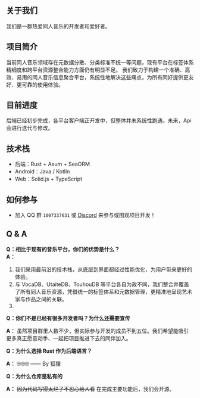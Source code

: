 ## 关于我们  

我们是一群热爱同人音乐的开发者和爱好者。

## 项目简介

当前同人音乐领域存在元数据分散、分类标准不统一等问题，现有平台在标签体系精细度和跨平台资源整合能力方面仍有明显不足。
我们致力于构建一个准确、高效、易用的同人音乐信息聚合平台，系统性地解决这些痛点，为所有同好提供更友好、更可靠的使用体验。

## 目前进度

后端已经初步完成，各平台客户端正开发中，但整体并未系统性跑通。未来，Api会进行迭代与修改。

## 技术栈  

- 后端：Rust + Axum + SeaORM  
- Android：Java / Kotlin
- Web：Solid.js + TypeScript

## 如何参与  

- 加入 QQ 群 `1007337631` 或 [Discord](https://discord.gg/z6YM6GuhmD) 来参与或围观项目开发！

## Q & A

**Q：相比于现有的音乐平台，你们的优势是什么？**  
**A：**  

  1. 我们采用最前沿的技术栈，从底层到界面都经过性能优化，为用户带来更好的体验。  
  2. 与 VocaDB、UtaiteDB、TouhouDB 等平台各自为政不同，我们整合并覆盖了所有同人音乐资源，凭借统一的标签体系和元数据管理，更精准地呈现艺术家与作品之间的关联。
  3. 
**Q：你们不是已经有很多开发者吗？为什么还需要宣传** 

**A：** 虽然项目群里人数不少，但实际参与开发的成员不到五位。我们希望能吸引更多真正愿意动手、一起把项目推进下去的同伴加入。

**Q：为什么选择 Rust 作为后端语言？**

**A：** 🤓🤓🤓 —— By 狐狸

**Q：为什么仓库是私有的** 

**A：** ~~因为代码写得太烂了不忍心给人看~~ 在完成主要功能后，我们会开源。

